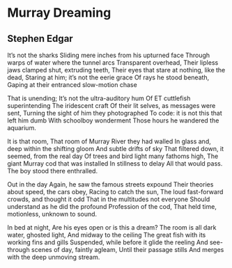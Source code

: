 # Murray Dreaming
## Stephen Edgar
It’s not the sharks
Sliding mere inches from his upturned face
Through warps of water where the tunnel arcs
Transparent overhead,
Their lipless jaws clamped shut, extruding teeth,
Their eyes that stare at nothing, like the dead,
Staring at him; it’s not the eerie grace
Of rays he stood beneath,
Gaping at their entranced slow-motion chase

That is unending;
It’s not the ultra-auditory hum
Of ET cuttlefish superintending
The iridescent craft
Of their lit selves, as messages were sent,
Turning the sight of him they photographed
To code: it is not this that left him dumb
With schoolboy wonderment
Those hours he wandered the aquarium.

It is that room,
That room of Murray River they had walled
In glass and, deep within the shifting gloom
And subtle drifts of sky
That filtered down, it seemed, from the real day
Of trees and bird light many fathoms high,
The giant Murray cod that was installed
In stillness to delay
All that would pass. The boy stood there enthralled.

Out in the day
Again, he saw the famous streets expound
Their theories about speed, the cars obey,
Racing to catch the sun,
The loud fast-forward crowds, and thought it odd
That in the multitudes not everyone
Should understand as he did the profound
Profession of the cod,
That held time, motionless, unknown to sound.

In bed at night,
Are his eyes open or is this a dream?
The room is all dark water, ghosted light,
And midway to the ceiling
The great fish with its working fins and gills
Suspended, while before it glide the reeling
And see-through scenes of day, faintly agleam,
Until their passage stills
And merges with the deep unmoving stream.